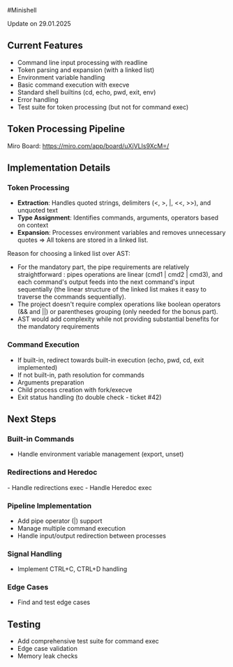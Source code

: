 #Minishell

Update on 29.01.2025

<h2>Current Features</h2>


- Command line input processing with readline
- Token parsing and expansion (with a linked list)
- Environment variable handling
- Basic command execution with execve
- Standard shell builtins (cd, echo, pwd, exit, env)
- Error handling
- Test suite for token processing (but not for command exec)

<h2>Token Processing Pipeline</h2>

Miro Board: https://miro.com/app/board/uXjVLIs9XcM=/

<h2>Implementation Details</h2>

<h3>Token Processing</h3>

- **Extraction**: Handles quoted strings, delimiters (<, >, |, <<, >>), and unquoted text
- **Type Assignment**: Identifies commands, arguments, operators based on context
- **Expansion**: Processes environment variables and removes unnecessary quotes
=> All tokens are stored in a linked list.


Reason for choosing a linked list over AST:
- For the mandatory part, the pipe requirements are relatively straightforward : pipes operations are linear (cmd1 | cmd2 | cmd3), and each command's output feeds into the next command's input sequentially (the linear structure of the linked list makes it easy to traverse the commands sequentially).
- The project doesn't require complex operations like boolean operators (&& and ||) or parentheses grouping (only needed for the bonus part).
- AST would add complexity while not providing substantial benefits for the mandatory requirements

<h3>Command Execution</h3>

- If built-in, redirect towards built-in execution (echo, pwd, cd, exit implemented)
- If not built-in, path resolution for commands
- Arguments preparation
- Child process creation with fork/execve
- Exit status handling (to double check - ticket #42)

<h2>Next Steps</h2>

<h3>Built-in Commands</h3>

- Handle environment variable management (export, unset)

<h3>Redirections and Heredoc</h3>
- Handle redirections exec
- Handle Heredoc exec

<h3>Pipeline Implementation</h3>

- Add pipe operator (|) support
- Manage multiple command execution
- Handle input/output redirection between processes

<h3>Signal Handling</h3>

- Implement CTRL+C, CTRL+D handling

<h3>Edge Cases</h3>

- Find and test edge cases

<h2>Testing</h2>

- Add comprehensive test suite for command exec
- Edge case validation
- Memory leak checks

